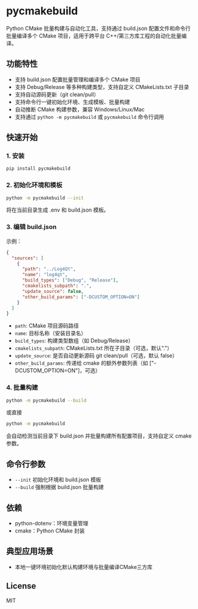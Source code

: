 # pycmakebuild

Python CMake 批量构建与自动化工具，支持通过 build.json 配置文件和命令行批量编译多个 CMake 项目，适用于跨平台 C++/第三方库工程的自动化批量编译。

## 功能特性
- 支持 build.json 配置批量管理和编译多个 CMake 项目
- 支持 Debug/Release 等多种构建类型，支持自定义 CMakeLists.txt 子目录
- 支持自动源码更新（git clean/pull）
- 支持命令行一键初始化环境、生成模板、批量构建
- 自动推断 CMake 构建参数，兼容 Windows/Linux/Mac
- 支持通过 `python -m pycmakebuild` 或 `pycmakebuild` 命令行调用

## 快速开始

### 1. 安装
```bash
pip install pycmakebuild
```


### 2. 初始化环境和模板
```bash
python -m pycmakebuild --init
```
将在当前目录生成 .env 和 build.json 模板。

### 3. 编辑 build.json
示例：
```json
{
  "sources": [
    {
      "path": "../Log4Qt",
      "name": "log4qt",
      "build_types": ["Debug", "Release"],
      "cmakelists_subpath": ".",
      "update_source": false,
      "other_build_params": ["-DCUSTOM_OPTION=ON"]
    }
  ]
}
```
- `path`: CMake 项目源码路径
- `name`: 目标名称（安装目录名）
- `build_types`: 构建类型数组（如 Debug/Release）
- `cmakelists_subpath`: CMakeLists.txt 所在子目录（可选，默认"."）
- `update_source`: 是否自动更新源码 git clean/pull（可选，默认 false）
- `other_build_params`: 传递给 cmake 的额外参数列表（如 ["-DCUSTOM_OPTION=ON"]，可选）

### 4. 批量构建
```bash
python -m pycmakebuild --build
```
或直接
```bash
python -m pycmakebuild
```
会自动检测当前目录下 build.json 并批量构建所有配置项目，支持自定义 cmake 参数。

## 命令行参数
- `--init`  初始化环境和 build.json 模板
- `--build` 强制根据 build.json 批量构建

## 依赖
- python-dotenv：环境变量管理
- cmake：Python CMake 封装

## 典型应用场景
- 本地一键环境初始化默认构建环境与批量编译CMake三方库

## License
MIT
